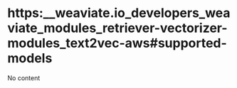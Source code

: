 # https:\_\_weaviate.io_developers_weaviate_modules_retriever-vectorizer-modules_text2vec-aws#supported-models

No content
